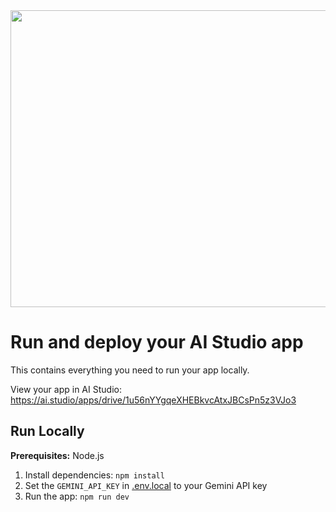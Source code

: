 <div align="center">
<img width="1200" height="475" alt="GHBanner" src="https://github.com/user-attachments/assets/0aa67016-6eaf-458a-adb2-6e31a0763ed6" />
</div>

# Run and deploy your AI Studio app

This contains everything you need to run your app locally.

View your app in AI Studio: https://ai.studio/apps/drive/1u56nYYgqeXHEBkvcAtxJBCsPn5z3VJo3

## Run Locally

**Prerequisites:**  Node.js


1. Install dependencies:
   `npm install` 
2. Set the `GEMINI_API_KEY` in [.env.local](.env.local) to your Gemini API key
3. Run the app:
   `npm run dev`
